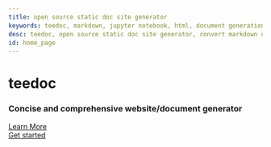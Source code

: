 ```yaml
---
title: open source static doc site generator
keywords: teedoc, markdown, jupyter notebook, html, document generation, alternative gitbook, website generation, static website, document website generation, multiple documents
desc: teedoc, open source static doc site generator, convert markdown or jupyter notbook into html static webpage
id: home_page
---
```


<div>
<!-- <script src="/static/js/scrolloverflow.min.js"></script> -->
    <script src="/static/js/jquery.fullpage.min.js"></script>
    <link rel="stylesheet" href="/static/css/jquery.fullpage.min.css" type="text/css"/>
</div>

<div id="fullpage">
    <div class="section" style="height: 100vh;">
        <div>
            <h1><span>teedoc</span></h1>
            <h3>Concise and comprehensive website/document generator</h3>
        </div>
        <div class="big_btn_wrapper">
            <div class="big_btn">
                <a href="#" id="learn_more">Learn More</a>
            </div>
            <div class="big_btn">
                <a href="/get_started/en/">Get started</a>
            </div>
        </div>
    </div>
    <div class="section dsc_wrapper_left">
        <div>
            <div class="dsc_left">
                <h2>Write easily</h2>
                <h2>Automatically generate</h2>
            </div>
            <div class="dsc_right">
                Write with <img class="logo" src="/static/image/markdown.svg"> Markdown Or <img class="logo" src="/static/image/jupyter.svg">jupyter notebook ,</br>
                automatically generate HTML pages
            </div>
        </div>
    </div>
    <div class="section dsc_wrapper_right">
        <div>
            <div class="dsc_left">
                <img class="logo" src="/static/image/windows.svg"> <img class="logo" src="/static/image/linux.svg"> <img class="logo" src="/static/image/mac.svg"><br/>
                Code by python, cross platform, install just by pip,</br>
                <img class="logo" src="/static/image/plugin.svg"> support plugins
            </div>
            <div class="dsc_right">
                <h2>Cross platform</h2>
                <h2>Plugins support</h2>
            </div>
        </div>
    </div>
    <div class="section dsc_wrapper_left">
        <div>
            <div class="dsc_left">
                <h2>Multiple docs</h2>
                <h2>Blog</h2>
            </div>
            <div class="dsc_right">
                <img class="logo" src="/static/image/books.svg"> Supoort multiple docs/version, each has its content(sidebar). Say bye bye to large number of domains for your docs</br>
                <img class="logo" src="/static/image/blog.svg"> Support lite blog system
            </div>
        </div>
    </div>
    <div class="section dsc_wrapper_right">
        <div>
            <div class="dsc_left">
                <img class="logo" src="/static/image/theme.svg"> Default theme for efficient read, and you can install theme plugin</br>
                At the same time, it supports custom css and js, and can precisely control the style of any page element by specifying the id on the page
            </div>
            <div class="dsc_right">
                <h2>Theme can be customized</h2>
            </div>
        </div>
    </div>
        <div class="section dsc_wrapper_left">
        <div>
            <div class="dsc_left">
                <h2>Faster generate</h2>
                <h2>Real-time preview</h2>
            </div>
            <div class="dsc_right">
                <img class="logo" src="/static/image/speed.svg"> Build in parallel, make full use of processor performance, and document rendering in an instant</br>
                <img class="logo" src="/static/image/browser.svg"> Support browser real-time preview and modification
            </div>
        </div>
    </div>
    <div class="section dsc_wrapper_right">
        <div>
            <div class="dsc_left">
                <img class="logo" src="/static/image/server.svg"> All generated static pages, copy to the server to complete the deployment</br>
                <img class="logo" src="/static/image/seo.svg"> SEO friendly, such as page keywords customization, sitemap automatic generation, etc.
            </div>
            <div class="dsc_right">
                <h2>Simple to deploy</h2>
                <h2>SEO friendly</h2>
            </div>
        </div>
    </div>
</div>

<div>
<script type='text/javascript'>
    $(document).ready(function () {
        var html = $("#page_footer").html();
        $("#page_footer").remove();
        $("#fullpage").append('<div id="page_footer" class="section fp-auto-height">' + html + "</div>");
        var nav_height = $("#navbar").height();
        $('#fullpage').fullpage({
            menu: '#navbar',
            navigation: true,
            css3: true,
            // dragAndMove: true,
            paddingBottom: nav_height + "px"
            // scrollOverflow: true,
	        // scrollOverflowReset: true,
            // fixedElements: "#navbar"
        });
        $("#learn_more").on("click", function(){
            $.fn.fullpage.moveTo(2);
        });
        $("#to_top").on("click", function(){
            $.fn.fullpage.moveTo(1);
        });
    });
</script>
</div>

<canvas id="backgroundCanvas"  style="top:0; bottom:0; left:0; right:0; position:fixed; z-index: -99;">
</canvas>
<script>
    var isDark = false;
    function createCanvas(dark = null){
        var c=document.getElementById("backgroundCanvas");
        c.height = document.body.clientHeight;
        c.width = document.body.clientWidth;
        var ctx=c.getContext("2d");
        if(dark == null){
            if(getTheme() == "dark"){
                dark = true;
            }else{
                dark = false;
            }
        }
        if(dark){
            ctx.fillStyle="#171717";
            isDark = true;
        }else{
            ctx.fillStyle="#f6f6f6";
            isDark = false;
        }
        var rect = [
    [0.05, 0.3, 0.05, 0.03],
    [0.1, 0.6, 0.05, 0.03],
    [0.12, 0.4, 0.05, 0.13],
    [0.22, 0.35, 0.13, 0.12],
    [0.05, 0.8, 0.1, 0.1],
    [0.18, 0.7, 0.16, 0.14],
    [0.95, 0.2, 0.05, 0.03],
    [0.9, 0.6, 0.05, 0.03],
    [0.7, 0.5, 0.05, 0.13],
    [0.78, 0.35, 0.13, 0.12],
    [0.8, 0.8, 0.16, 0.14],
    [0.6, 0.7, 0.1, 0.24],
    ];
        rect.forEach(function(v, index, array) {
            ctx.fillRect(v[0] * c.width, v[1] * c.height, v[2] * c.width, v[3] * c.height);
        });
    }
    $(window).resize(function() {
        createCanvas();
    });
    $("#themes").on("click", function(){
        createCanvas(!isDark);
    });
    $().ready(function(){
            createCanvas();
        });
</script>

